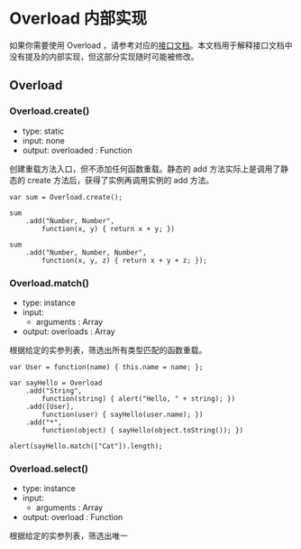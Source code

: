# Overload 内部实现

如果你需要使用 Overload ，请参考对应的<a href="Overload_Features.text">接口文档</a>。本文档用于解释接口文档中没有提及的内部实现，但这部分实现随时可能被修改。

## Overload

### Overload.create()

* type: static
* input: none
* output: overloaded : Function

创建重载方法入口，但不添加任何函数重载。静态的 add 方法实际上是调用了静态的 create 方法后，获得了实例再调用实例的 add 方法。

	var sum = Overload.create();
	
	sum
		.add("Number, Number",
			function(x, y) { return x + y; })
	
	sum
		.add("Number, Number, Number",
			function(x, y, z) { return x + y + z; });

### Overload.match()

* type: instance
* input:
	* arguments : Array
* output: overloads : Array

根据给定的实参列表，筛选出所有类型匹配的函数重载。

	var User = function(name) { this.name = name; };
	
	var sayHello = Overload
		.add("String",
			function(string) { alert("Hello, " + string); }) 
		.add([User],
			function(user) { sayHello(user.name); })
		.add("*",
			function(object) { sayHello(object.toString()); })
	
	alert(sayHello.match(["Cat"]).length);

### Overload.select()

* type: instance
* input:
	* arguments : Array
* output: overload : Function

根据给定的实参列表，筛选出唯一